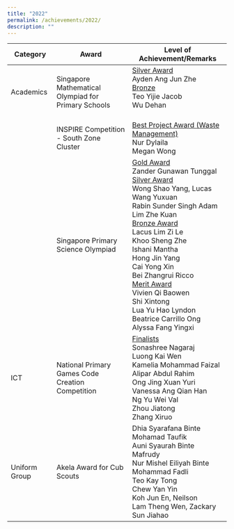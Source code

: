 ```yaml
---
title: "2022"
permalink: /achievements/2022/
description: ""
---
```

<!---### 2022-->

| Category | Award | Level of Achievement/Remarks |
|---|---|---|
| Academics | Singapore Mathematical Olympiad for Primary Schools | <u>Silver Award</u><br>Ayden Ang Jun Zhe<br><u>Bronze</u> <br>Teo Yijie Jacob<br>Wu Dehan<br><br> |
|   | INSPIRE Competition - South Zone Cluster | <u>Best Project Award (Waste Management)</u><br>Nur Dylaila<br>Megan Wong |
|   |Singapore Primary Science Olympiad | <u>Gold Award</u><br>Zander Gunawan Tunggal<br><u>Silver Award</u><br>Wong Shao Yang, Lucas<br>Wang Yuxuan<br>Rabin Sunder Singh Adam<br>Lim Zhe Kuan<br><u>Bronze Award</u><br>Lacus Lim Zi Le<br>Khoo Sheng Zhe<br>Ishani Mantha<br>Hong Jin Yang<br>Cai Yong Xin<br>Bei Zhangrui Ricco<br><u>Merit Award</u><br>Vivien Qi Baowen<br>Shi Xintong<br>Lua Yu Hao Lyndon<br>Beatrice Carrillo Ong<br>Alyssa Fang Yingxi<br> |
| ICT  | National Primary Games Code Creation Competition | <u>Finalists</u> <br>Sonashree Nagaraj<br>Luong Kai Wen<br>Kamelia Mohammad Faizal Alipar Abdul Rahim<br>Ong Jing Xuan Yuri<br>Vanessa Ang Qian Han<br>Ng Yu Wei Val<br>Zhou Jiatong<br>Zhang Xiruo |
| Uniform Group | Akela Award for Cub Scouts | Dhia Syarafana Binte Mohamad Taufik<br>Auni Syaurah Binte Mafrudy<br>Nur Mishel Eiliyah Binte Mohammad Fadli<br>Teo Kay Tong<br>Chew Yan Yin<br>Koh Jun En, Neilson<br>Lam Theng Wen, Zackary<br>Sun Jiahao |